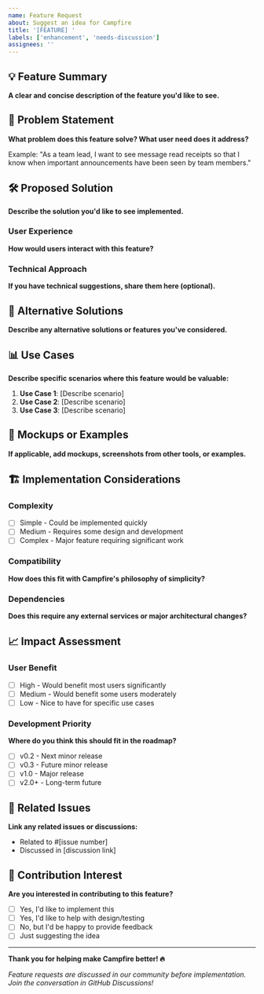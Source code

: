 ```yaml
---
name: Feature Request
about: Suggest an idea for Campfire
title: '[FEATURE] '
labels: ['enhancement', 'needs-discussion']
assignees: ''
---
```


## 💡 Feature Summary
**A clear and concise description of the feature you'd like to see.**

## 🎯 Problem Statement
**What problem does this feature solve? What user need does it address?**

Example: "As a team lead, I want to see message read receipts so that I know when important announcements have been seen by team members."

## 🛠️ Proposed Solution
**Describe the solution you'd like to see implemented.**

### User Experience
**How would users interact with this feature?**

### Technical Approach
**If you have technical suggestions, share them here (optional).**

## 🔄 Alternative Solutions
**Describe any alternative solutions or features you've considered.**

## 📊 Use Cases
**Describe specific scenarios where this feature would be valuable:**

1. **Use Case 1**: [Describe scenario]
2. **Use Case 2**: [Describe scenario]
3. **Use Case 3**: [Describe scenario]

## 🎨 Mockups or Examples
**If applicable, add mockups, screenshots from other tools, or examples.**

## 🏗️ Implementation Considerations

### Complexity
- [ ] Simple - Could be implemented quickly
- [ ] Medium - Requires some design and development
- [ ] Complex - Major feature requiring significant work

### Compatibility
**How does this fit with Campfire's philosophy of simplicity?**

### Dependencies
**Does this require any external services or major architectural changes?**

## 📈 Impact Assessment

### User Benefit
- [ ] High - Would benefit most users significantly
- [ ] Medium - Would benefit some users moderately  
- [ ] Low - Nice to have for specific use cases

### Development Priority
**Where do you think this should fit in the roadmap?**
- [ ] v0.2 - Next minor release
- [ ] v0.3 - Future minor release
- [ ] v1.0 - Major release
- [ ] v2.0+ - Long-term future

## 🔗 Related Issues
**Link any related issues or discussions:**
- Related to #[issue number]
- Discussed in [discussion link]

## 🤝 Contribution Interest
**Are you interested in contributing to this feature?**
- [ ] Yes, I'd like to implement this
- [ ] Yes, I'd like to help with design/testing
- [ ] No, but I'd be happy to provide feedback
- [ ] Just suggesting the idea

---

**Thank you for helping make Campfire better! 🔥**

*Feature requests are discussed in our community before implementation. Join the conversation in GitHub Discussions!*
